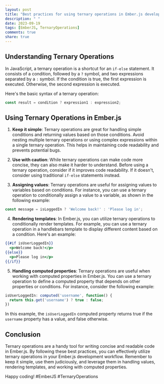 ```yaml
---
layout: post
title: "Best practices for using ternary operations in Ember.js development"
description: " "
date: 2023-09-19
tags: [EmberJS, TernaryOperations]
comments: true
share: true
---
```


## Understanding Ternary Operations

In JavaScript, a ternary operation is a shortcut for an `if-else` statement. It consists of a condition, followed by a `?` symbol, and two expressions separated by a `:` symbol. If the condition is true, the first expression is executed. Otherwise, the second expression is executed.

Here's the basic syntax of a ternary operation:

```javascript
const result = condition ? expression1 : expression2;
```

## Using Ternary Operations in Ember.js

1. **Keep it simple**: Ternary operations are great for handling simple conditions and returning values based on those conditions. Avoid nesting multiple ternary operations or using complex expressions within a single ternary operation. This helps in maintaining code readability and prevents potential bugs.

2. **Use with caution**: While ternary operations can make code more concise, they can also make it harder to understand. Before using a ternary operation, consider if it improves code readability. If it doesn't, consider using traditional `if-else` statements instead.

3. **Assigning values**: Ternary operations are useful for assigning values to variables based on conditions. For instance, you can use a ternary operation to conditionally assign a value to a variable, as shown in the following example:

```javascript
const message = isLoggedIn ? 'Welcome back!' : 'Please log in';
```

4. **Rendering templates**: In Ember.js, you can utilize ternary operations to conditionally render templates. For example, you can use a ternary operation in a handlebars template to display different content based on a condition. Here's an example:

```hbs
{{#if isUserLoggedIn}}
  <p>Welcome back!</p>
{{else}}
  <p>Please log in</p>
{{/if}}
```

5. **Handling computed properties**: Ternary operations are useful when working with computed properties in Ember.js. You can use a ternary operation to define a computed property that depends on other properties or conditions. For instance, consider the following example:

```javascript
isUserLoggedIn: computed('username', function() {
  return this.get('username') ? true : false;
})
```

In this example, the `isUserLoggedIn` computed property returns true if the `username` property has a value, and false otherwise.

## Conclusion

Ternary operations are a handy tool for writing concise and readable code in Ember.js. By following these best practices, you can effectively utilize ternary operations in your Ember.js development workflow. Remember to keep it simple, use them judiciously, and leverage them in handling values, rendering templates, and working with computed properties. 

Happy coding! #EmberJS #TernaryOperations